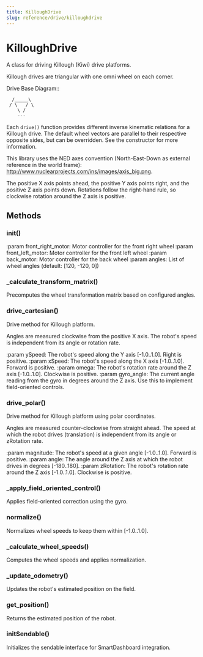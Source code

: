 ```yaml
---
title: KilloughDrive
slug: reference/drive/killoughdrive
---
```


# KilloughDrive

A class for driving Killough (Kiwi) drive platforms.

Killough drives are triangular with one omni wheel on each corner.

Drive Base Diagram::

      /_____\
     / \   / \
        \ /
        ---

Each `drive()` function provides different inverse kinematic relations for a Killough drive.
The default wheel vectors are parallel to their respective opposite sides, but can be overridden.
See the constructor for more information.

This library uses the NED axes convention (North-East-Down as external reference in the world
frame): http://www.nuclearprojects.com/ins/images/axis_big.png.

The positive X axis points ahead, the positive Y axis points right, and the positive Z axis
points down. Rotations follow the right-hand rule, so clockwise rotation around the Z axis is
positive.

## Methods

### __init__()

:param front_right_motor: Motor controller for the front right wheel
:param front_left_motor: Motor controller for the front left wheel
:param back_motor: Motor controller for the back wheel
:param angles: List of wheel angles (default: [120, -120, 0])

### _calculate_transform_matrix()

Precomputes the wheel transformation matrix based on configured angles.

### drive_cartesian()

Drive method for Killough platform.

Angles are measured clockwise from the positive X axis. The robot's speed is independent
from its angle or rotation rate.

:param ySpeed: The robot's speed along the Y axis [-1.0..1.0]. Right is positive.
:param xSpeed: The robot's speed along the X axis [-1.0..1.0]. Forward is positive.
:param omega: The robot's rotation rate around the Z axis [-1.0..1.0]. Clockwise is positive.
:param gyro_angle: The current angle reading from the gyro in degrees around the Z axis.
                   Use this to implement field-oriented controls.

### drive_polar()

Drive method for Killough platform using polar coordinates.

Angles are measured counter-clockwise from straight ahead. The speed at which the robot
drives (translation) is independent from its angle or zRotation rate.

:param magnitude: The robot's speed at a given angle [-1.0..1.0]. Forward is positive.
:param angle: The angle around the Z axis at which the robot drives in degrees [-180..180].
:param zRotation: The robot's rotation rate around the Z axis [-1.0..1.0]. Clockwise is positive.

### _apply_field_oriented_control()

Applies field-oriented correction using the gyro.

### normalize()

Normalizes wheel speeds to keep them within [-1.0..1.0].

### _calculate_wheel_speeds()

Computes the wheel speeds and applies normalization.

### _update_odometry()

Updates the robot's estimated position on the field.

### get_position()

Returns the estimated position of the robot.

### initSendable()

Initializes the sendable interface for SmartDashboard integration.

